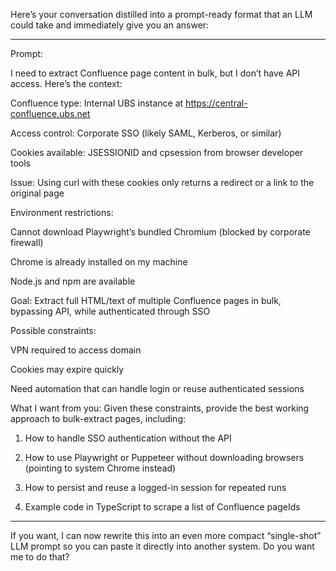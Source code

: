 Here’s your conversation distilled into a prompt-ready format that an LLM could take and immediately give you an answer:


---

Prompt:

I need to extract Confluence page content in bulk, but I don’t have API access.
Here’s the context:

Confluence type: Internal UBS instance at https://central-confluence.ubs.net

Access control: Corporate SSO (likely SAML, Kerberos, or similar)

Cookies available: JSESSIONID and cpsession from browser developer tools

Issue: Using curl with these cookies only returns a redirect or a link to the original page

Environment restrictions:

Cannot download Playwright’s bundled Chromium (blocked by corporate firewall)

Chrome is already installed on my machine

Node.js and npm are available


Goal: Extract full HTML/text of multiple Confluence pages in bulk, bypassing API, while authenticated through SSO

Possible constraints:

VPN required to access domain

Cookies may expire quickly

Need automation that can handle login or reuse authenticated sessions



What I want from you:
Given these constraints, provide the best working approach to bulk-extract pages, including:

1. How to handle SSO authentication without the API


2. How to use Playwright or Puppeteer without downloading browsers (pointing to system Chrome instead)


3. How to persist and reuse a logged-in session for repeated runs


4. Example code in TypeScript to scrape a list of Confluence pageIds




---

If you want, I can now rewrite this into an even more compact “single-shot” LLM prompt so you can paste it directly into another system. Do you want me to do that?

